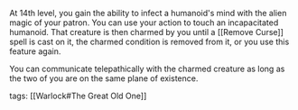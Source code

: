 At 14th level, you gain the ability to infect a humanoid's mind with the alien magic of your patron. You can use your action to touch an incapacitated humanoid. That creature is then charmed by you until a [[Remove Curse]] spell is cast on it, the charmed condition is removed from it, or you use this feature again.

You can communicate telepathically with the charmed creature as long as the two of you are on the same plane of existence.

tags: [[Warlock#The Great Old One]]